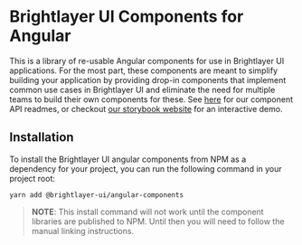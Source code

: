 # Brightlayer UI Components for Angular

This is a library of re-usable Angular components for use in Brightlayer UI applications. For the most part, these components are meant to simplify building your application by providing drop-in components that implement common use cases in Brightlayer UI and eliminate the need for multiple teams to build their own components for these. See [here](https://github.com/pxblue/angular-component-library/tree/dev/docs) for our component API readmes, or checkout [our storybook website](https://pxblue-components.github.io/angular) for an interactive demo.

## Installation

To install the Brightlayer UI angular components from NPM as a dependency for your project, you can run the following command in your project root:

```
yarn add @brightlayer-ui/angular-components
```

> **NOTE**: This install command will not work until the component libraries are published to NPM. Until then you will need to follow the manual linking instructions.
